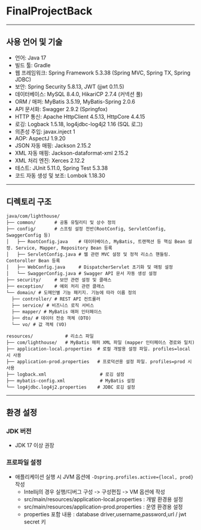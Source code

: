# FinalProjectBack
___

## 사용 언어 및 기술
- 언어: Java 17
- 빌드 툴: Gradle
- 웹 프레임워크: Spring Framework 5.3.38 (Spring MVC, Spring TX, Spring JDBC)
- 보안: Spring Security 5.8.13, JWT (jjwt 0.11.5)
- 데이터베이스: MySQL 8.4.0, HikariCP 2.7.4 (커넥션 풀)
- ORM / 매퍼: MyBatis 3.5.19, MyBatis-Spring 2.0.6
- API 문서화: Swagger 2.9.2 (Springfox)
- HTTP 통신: Apache HttpClient 4.5.13, HttpCore 4.4.15
- 로깅: Logback 1.5.18, log4jdbc-log4j2 1.16 (SQL 로그)
- 의존성 주입: javax.inject 1
- AOP: AspectJ 1.9.20
- JSON 자동 매핑: Jackson 2.15.2
- XML 자동 매핑: Jackson-dataformat-xml 2.15.2
- XML 처리 엔진: Xerces 2.12.2
- 테스트: JUnit 5.11.0, Spring Test 5.3.38
- 코드 자동 생성 및 보조: Lombok 1.18.30
---
## 디렉토리 구조
```aiignore
java/com/lighthouse/
├── common/       # 공통 유틸리티 및 상수 정의
├── config/       # 스프링 설정 전반(RootConfig, ServletConfig, SwaggerConfig 등)
│   ├── RootConfig.java    # 데이터베이스, MyBatis, 트랜잭션 등 핵심 Bean 설정. Service, Mapper, Repository Bean 등록
│   ├── ServletConfig.java # 웹 관련 MVC 설정 및 정적 리소스 핸들링. Contoroller Bean 등록
│   ├── WebConfig.java     # DispatcherServlet 초기화 및 매핑 설정
│   └── SwaggerConfig.java # Swagger API 문서 자동 생성 설정
├── security/     # 보안 관련 설정 및 클래스
├── exception/    # 예외 처리 관련 클래스
└── domain/ # 도메인별 기능 패키지. 기능에 따라 이름 정의
  ├── controller/ # REST API 컨트롤러
  ├── service/ # 비즈니스 로직 서비스
  ├── mapper/ # MyBatis 매퍼 인터페이스
  ├── dto/ # 데이터 전송 객체 (DTO)
  └── vo/ # 값 객체 (VO)

resources/            # 리소스 파일
├── com/lighthouse/   # MyBatis 매퍼 XML 파일 (mapper 인터페이스 경로와 일치)
├── application-local.properties  # 로컬 개발용 설정 파일. profiles=local 시 사용
├── application-prod.properties   # 프로덕션용 설정 파일. profiles=prod 시 사용
├── logback.xml                    # 로깅 설정
├── mybatis-config.xml             # MyBatis 설정
└── log4jdbc.log4j2.properties    # JDBC 로깅 설정
```
---
## 환경 설정

### JDK 버전
- JDK 17 이상 권장

### 프로파일 설정
- 애플리케이션 실행 시 JVM 옵션에 `-Dspring.profiles.active={local, prod}` 작성
  - Intellij의 경우 실행/디버그 구성 -> 구성편집 -> VM 옵션에 작성
  - src/main/resources/application-local.properties : 개발 환경용 설정 
  - src/main/resources/application-prod.properties : 운영 환경용 설정
  - properties 포함 내용 : database driver,username,password,url / jwt secret 키
